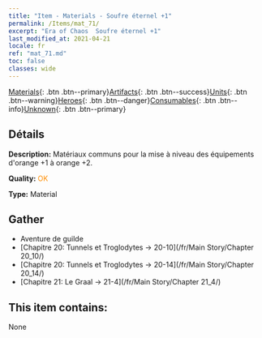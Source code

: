 ```yaml
---
title: "Item - Materials - Soufre éternel +1"
permalink: /Items/mat_71/
excerpt: "Era of Chaos  Soufre éternel +1"
last_modified_at: 2021-04-21
locale: fr
ref: "mat_71.md"
toc: false
classes: wide
---
```

 [Materials](/fr/Items/){: .btn .btn--primary}[Artifacts](/fr/Items/Artifacts/){: .btn .btn--success}[Units](/fr/Items/Units/){: .btn .btn--warning}[Heroes](/fr/Items/Heroes/){: .btn .btn--danger}[Consumables](/fr/Items/Consumables/){: .btn .btn--info}[Unknown](/fr/Items/Unknown/){: .btn .btn--primary}

## Détails
 **Description:** Matériaux communs pour la mise à niveau des équipements d'orange +1 à orange +2.

 **Quality:** <span style="color: #FF8C00">OK</span>

 **Type:** Material

## Gather

*    Aventure de guilde 
*    [Chapitre 20: Tunnels et Troglodytes -> 20-10](/fr/Main Story/Chapter 20_10/) 
*    [Chapitre 20: Tunnels et Troglodytes -> 20-14](/fr/Main Story/Chapter 20_14/) 
*    [Chapitre 21: Le Graal -> 21-4](/fr/Main Story/Chapter 21_4/) 

## This item contains:

  None

